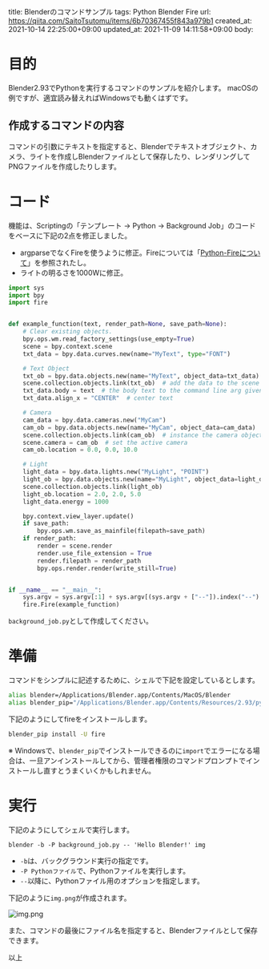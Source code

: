 title: Blenderのコマンドサンプル
tags: Python Blender Fire
url: https://qiita.com/SaitoTsutomu/items/6b70367455f843a979b1
created_at: 2021-10-14 22:25:00+09:00
updated_at: 2021-11-09 14:11:58+09:00
body:

# 目的

Blender2.93でPythonを実行するコマンドのサンプルを紹介します。
macOSの例ですが、適宜読み替えればWindowsでも動くはずです。

## 作成するコマンドの内容

コマンドの引数にテキストを指定すると、Blenderでテキストオブジェクト、カメラ、ライトを作成しBlenderファイルとして保存したり、レンダリングしてPNGファイルを作成したりします。

# コード

機能は、Scriptingの「テンプレート → Python → Background Job」のコードをベースに下記の2点を修正しました。

- argparseでなくFireを使うように修正。Fireについては「[Python-Fireについて](https://qiita.com/SaitoTsutomu/items/a5eb827737c9d59af2af)」を参照されたし。
- ライトの明るさを1000Wに修正。

```py:background_job.py
import sys
import bpy
import fire


def example_function(text, render_path=None, save_path=None):
    # Clear existing objects.
    bpy.ops.wm.read_factory_settings(use_empty=True)
    scene = bpy.context.scene
    txt_data = bpy.data.curves.new(name="MyText", type="FONT")

    # Text Object
    txt_ob = bpy.data.objects.new(name="MyText", object_data=txt_data)
    scene.collection.objects.link(txt_ob)  # add the data to the scene as an object
    txt_data.body = text  # the body text to the command line arg given
    txt_data.align_x = "CENTER"  # center text

    # Camera
    cam_data = bpy.data.cameras.new("MyCam")
    cam_ob = bpy.data.objects.new(name="MyCam", object_data=cam_data)
    scene.collection.objects.link(cam_ob)  # instance the camera object in the scene
    scene.camera = cam_ob  # set the active camera
    cam_ob.location = 0.0, 0.0, 10.0

    # Light
    light_data = bpy.data.lights.new("MyLight", "POINT")
    light_ob = bpy.data.objects.new(name="MyLight", object_data=light_data)
    scene.collection.objects.link(light_ob)
    light_ob.location = 2.0, 2.0, 5.0
    light_data.energy = 1000

    bpy.context.view_layer.update()
    if save_path:
        bpy.ops.wm.save_as_mainfile(filepath=save_path)
    if render_path:
        render = scene.render
        render.use_file_extension = True
        render.filepath = render_path
        bpy.ops.render.render(write_still=True)


if __name__ == "__main__":
    sys.argv = sys.argv[:1] + sys.argv[(sys.argv + ["--"]).index("--") + 1 :]
    fire.Fire(example_function)
```

`background_job.py`として作成してください。

# 準備

コマンドをシンプルに記述するために、シェルで下記を設定しているとします。

```bash
alias blender=/Applications/Blender.app/Contents/MacOS/Blender
alias blender_pip="/Applications/Blender.app/Contents/Resources/2.93/python/bin/python3.9 -m pip"
```

下記のようにしてfireをインストールします。

```bash
blender_pip install -U fire
```

※ Windowsで、`blender_pip`でインストールできるのに`import`でエラーになる場合は、一旦アンインストールしてから、管理者権限のコマンドプロンプトでインストールし直すとうまくいくかもしれません。

# 実行

下記のようにしてシェルで実行します。

```
blender -b -P background_job.py -- 'Hello Blender!' img
```

- `-b`は、バックグラウンド実行の指定です。
- `-P Pythonファイル`で、Pythonファイルを実行します。
- `--`以降に、Pythonファイル用のオプションを指定します。

下記のように`img.png`が作成されます。

![img.png](https://qiita-image-store.s3.ap-northeast-1.amazonaws.com/0/13955/5852a93a-4cae-14ef-8c3f-940b164a70c9.png)

また、コマンドの最後にファイル名を指定すると、Blenderファイルとして保存できます。

以上



